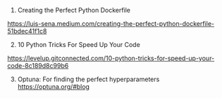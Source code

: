 1. Creating the Perfect Python Dockerfile

https://luis-sena.medium.com/creating-the-perfect-python-dockerfile-51bdec41f1c8

2. 10 Python Tricks For Speed Up Your Code

https://levelup.gitconnected.com/10-python-tricks-for-speed-up-your-code-8c189d8c99b6

3. Optuna: For finding the perfect hyperparameters 
https://optuna.org/#blog
